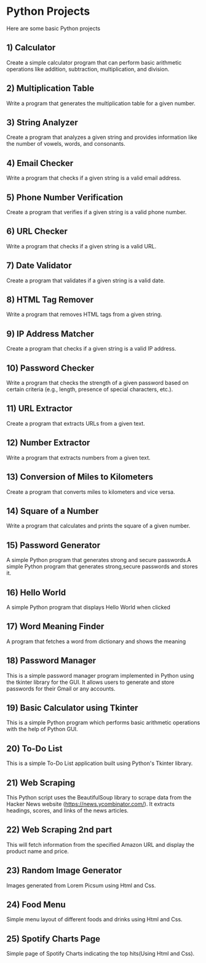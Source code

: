 # Python Projects

Here are some basic Python projects

## 1) Calculator
Create a simple calculator program that can perform basic arithmetic operations like addition, subtraction, multiplication, and division.

## 2) Multiplication Table
Write a program that generates the multiplication table for a given number.

## 3) String Analyzer
Create a program that analyzes a given string and provides information like the number of vowels, words, and consonants.

## 4) Email Checker
Write a program that checks if a given string is a valid email address.

## 5) Phone Number Verification
Create a program that verifies if a given string is a valid phone number.

## 6) URL Checker
Write a program that checks if a given string is a valid URL.

## 7) Date Validator
Create a program that validates if a given string is a valid date.

## 8) HTML Tag Remover
Write a program that removes HTML tags from a given string.

## 9) IP Address Matcher
Create a program that checks if a given string is a valid IP address.

## 10) Password Checker
Write a program that checks the strength of a given password based on certain criteria (e.g., length, presence of special characters, etc.).

## 11) URL Extractor
Create a program that extracts URLs from a given text.

## 12) Number Extractor
Write a program that extracts numbers from a given text.

## 13) Conversion of Miles to Kilometers
Create a program that converts miles to kilometers and vice versa.

## 14) Square of a Number
Write a program that calculates and prints the square of a given number.

## 15) Password Generator
A simple Python program that generates strong and secure passwords.A simple Python program that generates strong,secure passwords and stores it.

## 16) Hello World
A simple Python program that displays Hello World when clicked 

## 17) Word Meaning Finder
A program that fetches a word from dictionary and shows the meaning

## 18) Password Manager
This is a simple password manager program implemented in Python using the tkinter library for the GUI. It allows users to generate and store passwords for their Gmail or any accounts.

## 19) Basic Calculator using Tkinter
This is a simple Python program which performs basic arithmetic operations with the help of Python GUI.

## 20) To-Do List
This is a simple To-Do List application built using Python's Tkinter library.

## 21) Web Scraping 
This Python script uses the BeautifulSoup library to scrape data from the Hacker News website (https://news.ycombinator.com/). It extracts headings, scores, and links of the news articles.

## 22) Web Scraping 2nd part
This will fetch information from the specified Amazon URL and display the product name and price.

## 23) Random Image Generator
Images generated from Lorem Picsum using Html and Css.

## 24) Food Menu
Simple menu layout of different foods and drinks using Html and Css.

## 25) Spotify Charts Page
Simple page of Spotify Charts indicating the top hits(Using Html and Css).
